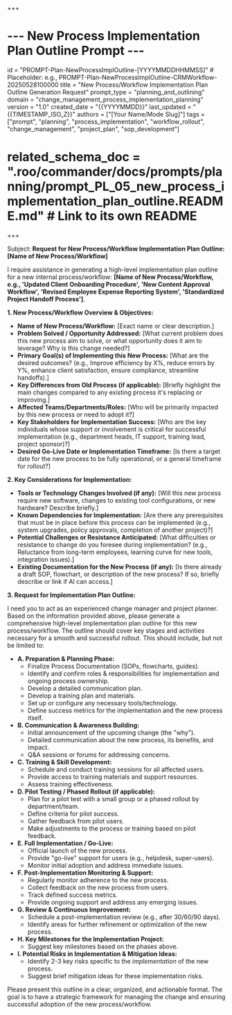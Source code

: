 +++
# --- New Process Implementation Plan Outline Prompt ---
id = "PROMPT-Plan-NewProcessImplOutline-[YYYYMMDDHHMMSS]" # Placeholder: e.g., PROMPT-Plan-NewProcessImplOutline-CRMWorkflow-20250528100000
title = "New Process/Workflow Implementation Plan Outline Generation Request"
prompt_type = "planning_and_outlining"
domain = "change_management_process_implementation_planning"
version = "1.0"
created_date = "{{YYYYMMDD}}"
last_updated = "{{TIMESTAMP_ISO_Z}}"
authors = ["[Your Name/Mode Slug]"]
tags = ["prompt", "planning", "process_implementation", "workflow_rollout", "change_management", "project_plan", "sop_development"]
# related_schema_doc = ".roo/commander/docs/prompts/planning/prompt_PL_05_new_process_implementation_plan_outline.README.md" # Link to its own README
+++

Subject: **Request for New Process/Workflow Implementation Plan Outline: [Name of New Process/Workflow]**

I require assistance in generating a high-level implementation plan outline for a new internal process/workflow: **[Name of New Process/Workflow, e.g., 'Updated Client Onboarding Procedure', 'New Content Approval Workflow', 'Revised Employee Expense Reporting System', 'Standardized Project Handoff Process']**.

**1. New Process/Workflow Overview & Objectives:**
   *   **Name of New Process/Workflow:** [Exact name or clear description.]
   *   **Problem Solved / Opportunity Addressed:** [What current problem does this new process aim to solve, or what opportunity does it aim to leverage? Why is this change needed?]
   *   **Primary Goal(s) of Implementing this New Process:** [What are the desired outcomes? (e.g., Improve efficiency by X%, reduce errors by Y%, enhance client satisfaction, ensure compliance, streamline handoffs).]
   *   **Key Differences from Old Process (if applicable):** [Briefly highlight the main changes compared to any existing process it's replacing or improving.]
   *   **Affected Teams/Departments/Roles:** [Who will be primarily impacted by this new process or need to adopt it?]
   *   **Key Stakeholders for Implementation Success:** [Who are the key individuals whose support or involvement is critical for successful implementation (e.g., department heads, IT support, training lead, project sponsor)?]
   *   **Desired Go-Live Date or Implementation Timeframe:** [Is there a target date for the new process to be fully operational, or a general timeframe for rollout?]

**2. Key Considerations for Implementation:**
   *   **Tools or Technology Changes Involved (if any):** [Will this new process require new software, changes to existing tool configurations, or new hardware? Describe briefly.]
   *   **Known Dependencies for Implementation:** [Are there any prerequisites that must be in place before this process can be implemented (e.g., system upgrades, policy approvals, completion of another project)?]
   *   **Potential Challenges or Resistance Anticipated:** [What difficulties or resistance to change do you foresee during implementation? (e.g., Reluctance from long-term employees, learning curve for new tools, integration issues).]
   *   **Existing Documentation for the New Process (if any):** [Is there already a draft SOP, flowchart, or description of the new process? If so, briefly describe or link if AI can access.]

**3. Request for Implementation Plan Outline:**

I need you to act as an experienced change manager and project planner. Based on the information provided above, please generate a comprehensive high-level implementation plan outline for this new process/workflow. The outline should cover key stages and activities necessary for a smooth and successful rollout. This should include, but not be limited to:

*   **A. Preparation & Planning Phase:**
    *   Finalize Process Documentation (SOPs, flowcharts, guides).
    *   Identify and confirm roles & responsibilities for implementation and ongoing process ownership.
    *   Develop a detailed communication plan.
    *   Develop a training plan and materials.
    *   Set up or configure any necessary tools/technology.
    *   Define success metrics for the implementation and the new process itself.
*   **B. Communication & Awareness Building:**
    *   Initial announcement of the upcoming change (the "why").
    *   Detailed communication about the new process, its benefits, and impact.
    *   Q&A sessions or forums for addressing concerns.
*   **C. Training & Skill Development:**
    *   Schedule and conduct training sessions for all affected users.
    *   Provide access to training materials and support resources.
    *   Assess training effectiveness.
*   **D. Pilot Testing / Phased Rollout (if applicable):**
    *   Plan for a pilot test with a small group or a phased rollout by department/team.
    *   Define criteria for pilot success.
    *   Gather feedback from pilot users.
    *   Make adjustments to the process or training based on pilot feedback.
*   **E. Full Implementation / Go-Live:**
    *   Official launch of the new process.
    *   Provide "go-live" support for users (e.g., helpdesk, super-users).
    *   Monitor initial adoption and address immediate issues.
*   **F. Post-Implementation Monitoring & Support:**
    *   Regularly monitor adherence to the new process.
    *   Collect feedback on the new process from users.
    *   Track defined success metrics.
    *   Provide ongoing support and address any emerging issues.
*   **G. Review & Continuous Improvement:**
    *   Schedule a post-implementation review (e.g., after 30/60/90 days).
    *   Identify areas for further refinement or optimization of the new process.
*   **H. Key Milestones for the Implementation Project:**
    *   Suggest key milestones based on the phases above.
*   **I. Potential Risks in Implementation & Mitigation Ideas:**
    *   Identify 2-3 key risks specific to the *implementation* of the new process.
    *   Suggest brief mitigation ideas for these implementation risks.

Please present this outline in a clear, organized, and actionable format. The goal is to have a strategic framework for managing the change and ensuring successful adoption of the new process/workflow.
